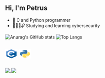 ## Hi, I'm Petrus

- 👾 C and Python programmer
- 👨🏻‍💻🔓 Studying and learning cybersecurity
  
![Anurag's GitHub stats](https://github-readme-stats.vercel.app/api?username=petrussampaio&show_icons=true&theme=onedark)
![Top Langs](https://github-readme-stats.vercel.app/api/top-langs/?username=petrussampaio&layout=compact)
<div style="display: inline_block"><br>
  <img align="center" alt="Rafa-CSS" height="30" width="40" src="https://raw.githubusercontent.com/devicons/devicon/master/icons/c/c-original.svg">
  <img align="center" alt="Rafa-Python" height="30" width="40" src="https://raw.githubusercontent.com/devicons/devicon/master/icons/python/python-original.svg">
</div>

##

<a href="https://github.com/petrussampaio/github-readme-stats">
  <img align="center" src="https://github-readme-stats.vercel.app/api/pin/?username=petrussampaio&repo=github-readme-stats" />
</a>
<a href="https://github.com/petrussampaio/convoychat">
  <img align="center" src="https://github-readme-stats.vercel.app/api/pin/?username=petrussampaio&repo=convoychat" />
</a>
